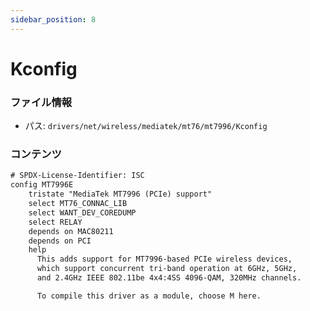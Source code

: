 ```yaml
---
sidebar_position: 8
---
```

# Kconfig

### ファイル情報

- パス: `drivers/net/wireless/mediatek/mt76/mt7996/Kconfig`

### コンテンツ

```txt
# SPDX-License-Identifier: ISC
config MT7996E
	tristate "MediaTek MT7996 (PCIe) support"
	select MT76_CONNAC_LIB
	select WANT_DEV_COREDUMP
	select RELAY
	depends on MAC80211
	depends on PCI
	help
	  This adds support for MT7996-based PCIe wireless devices,
	  which support concurrent tri-band operation at 6GHz, 5GHz,
	  and 2.4GHz IEEE 802.11be 4x4:4SS 4096-QAM, 320MHz channels.

	  To compile this driver as a module, choose M here.

```
